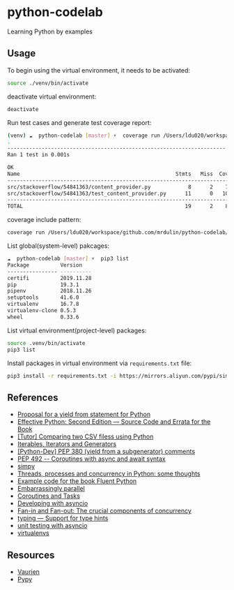 # python-codelab

Learning Python by examples

## Usage

To begin using the virtual environment, it needs to be activated:

```bash
source ./venv/bin/activate
```

deactivate virtual environment:

```bash
deactivate
```

Run test cases and generate test coverage report:

```bash
(venv) ☁  python-codelab [master] ⚡  coverage run /Users/ldu020/workspace/github.com/mrdulin/python-codelab/src/stackoverflow/54841363/test_content_provider.py && coverage report -m
.
----------------------------------------------------------------------
Ran 1 test in 0.001s

OK
Name                                                  Stmts   Miss  Cover   Missing
-----------------------------------------------------------------------------------
src/stackoverflow/54841363/content_provider.py            8      2    75%   3-4
src/stackoverflow/54841363/test_content_provider.py      11      0   100%
-----------------------------------------------------------------------------------
TOTAL                                                    19      2    89%
```

coverage include pattern:

```bash
coverage run /Users/ldu020/workspace/github.com/mrdulin/python-codelab/src/stackoverflow/60680124/test_employee.py && coverage report -m --include="src/*"
```

List global(system-level) pakcages:

```bash
☁  python-codelab [master] ⚡  pip3 list
Package          Version
---------------- ----------
certifi          2019.11.28
pip              19.3.1
pipenv           2018.11.26
setuptools       41.6.0
virtualenv       16.7.8
virtualenv-clone 0.5.3
wheel            0.33.6
```

List virtual environment(project-level) packages:

```bash
source .venv/bin/activate
pip3 list
```

Install packages in virtual environment via `requirements.txt` file:

```bash
pip3 install -r requirements.txt -i https://mirrors.aliyun.com/pypi/simple/
```

## References

- [Proposal for a yield from statement for Python](http://www.cosc.canterbury.ac.nz/greg.ewing/python/yield-from/yield_from.html)
- [Effective Python: Second Edition — Source Code and Errata for the Book](https://github.com/bslatkin/effectivepython)
- [[Tutor] Comparing two CSV filess using Python](https://mail.python.org/pipermail/tutor/2015-February/104200.html)
- [Iterables, Iterators and Generators](https://nbviewer.jupyter.org/github/wardi/iterables-iterators-generators/blob/master/Iterables,%20Iterators,%20Generators.ipynb)
- [[Python-Dev] PEP 380 (yield from a subgenerator) comments](https://mail.python.org/pipermail/python-dev/2009-March/087382.html)
- [PEP 492 -- Coroutines with async and await syntax](https://www.python.org/dev/peps/pep-0492/)
- [simpy](https://pypi.org/project/simpy/)
- [Threads, processes and concurrency in Python: some thoughts](https://www.artima.com/weblogs/viewpost.jsp?thread=299551)
- [Example code for the book Fluent Python](https://github.com/fluentpython/example-code)
- [Embarrassingly parallel](https://en.wikipedia.org/wiki/Embarrassingly_parallel)
- [Coroutines and Tasks](https://docs.python.org/3.8/library/asyncio-task.html)
- [Developing with asyncio](https://docs.python.org/3/library/asyncio-dev.html)
- [Fan-in and Fan-out: The crucial components of concurrency](https://www.youtube.com/watch?v=CWmq-jtkemY)
- [typing — Support for type hints](https://docs.python.org/3/library/typing.html)
- [unit testing with asyncio](http://jacobbridges.github.io/post/unit-testing-with-asyncio/)
- [virtualenvs](https://docs.python-guide.org/dev/virtualenvs/)

## Resources

- [Vaurien](https://vaurien.readthedocs.io/en/1.8/)
- [Pypy](https://www.pypy.org/)
